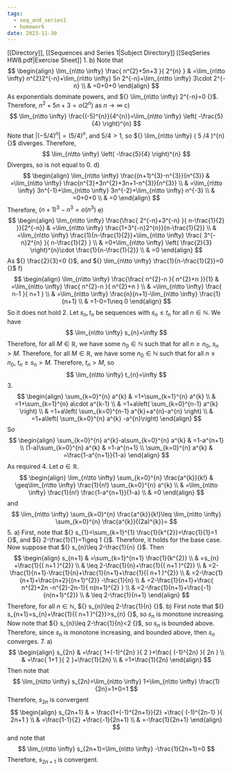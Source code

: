```yaml
---
tags:
  - seq_and_series1
  - homework
date: 2023-11-30
---
```

[[Directory]], [[Sequences and Series 1|Subject Directory]]
[[SeqSeries HW8.pdf|Exercise Sheet]]
1. 
b)
Note that
$$
\begin{align}
 \lim_{n\tto \infty} \frac{ n^{2}+5n+3 }{ 2^{n} } & =\lim_{n\tto \infty} n^{2}2^{-n}+\lim_{n\tto \infty} 5n 2^{-n}+\lim_{n\tto \infty} 3\cdot  2^{-n}   \\
 & =0+0+0
 \end{align}
$$
As exponentials dominate powers, and ${} \lim_{n\tto \infty} 2^{-n}=0 {}$. 
Therefore, ${} n^{2}+5n+3=o(2^{n}) {}$ as ${} n\to{}\infty {}$
c)
$$
\lim_{n\tto \infty} \frac{(-5)^{n}}{4^{n}}=\lim_{n\tto \infty} \left( -\frac{5}{4} \right)^{n}
$$
Note that ${} |(-5 /4)^{n}|=\left( 5 /4 \right)^{n} {}$, and ${} 5 /4 >1 {}$, so ${} \lim_{n\tto \infty} ( 5 /4 )^{n} {}$ diverges. Therefore,
$$
\lim_{n\tto \infty} \left( -\frac{5}{4} \right)^{n}
$$
Diverges, so is not equal to $0$.
d)
$$
\begin{align}
 \lim_{n\tto \infty} \frac{(n+1)^{3}-n^{3}}{n^{3}}  & =\lim_{n\tto \infty} \frac{n^{3}+3n^{2}+3n+1-n^{3}}{n^{3}}   \\
 & =\lim_{n\tto \infty} 3n^{-1}+\lim_{n\tto \infty} 3n^{-2}+\lim_{n\tto \infty} n^{-3} \\
 & =0+0+0 \\
 & =0
 \end{align}
$$
Therefore, ${} (n+1)^{3}-n^{3}=o(n^{3}) {}$
e)
$$
\begin{align}
 \lim_{n\tto \infty} \frac{\frac{ 2^{-n}+3^{-n} }{ n-\frac{1}{2} }}{2^{-n}}  & =\lim_{n\tto \infty} \frac{1+3^{-n}2^{n}}{n-\frac{1}{2}}  \\
 & =\lim_{n\tto \infty} \frac{1}{n-\frac{1}{2}}+\lim_{n\tto \infty} \frac{ 3^{-n}2^{n} }{ n-\frac{1}{2} }  \\
 & =0+\lim_{n\tto \infty} \left(  \frac{2}{3}  \right)^{n}\cdot \frac{1}{n-\frac{1}{2}} \\
 & =0
 \end{align} 
$$
As ${} \frac{2}{3}<0 {}$, and ${} \lim_{n\tto \infty} \frac{1}{n-\frac{1}{2}}=0 {}$
f)
$$
\begin{align}
 \lim_{n\tto \infty} \frac{\frac{ n^{2}-n }{ n^{2}+n }}{1}  & =\lim_{n\tto \infty} \frac{ n^{2}-n }{ n^{2}+n }  \\
 & =\lim_{n\tto \infty} \frac{ n-1 }{ n+1 } \\
 & =\lim_{n\tto \infty} \frac{n}{n+1}-\lim_{n\tto \infty} \frac{1}{n+1} \\
 & =1-0=1\neq 0
 \end{align} 
$$
So it does not hold
2. 
Let ${} s_{n},\, t_{n} {}$ be sequences with ${} s_{n}\leq t_{n} {}$ for all ${} n \in \mathbb{N} {}$. We have
$$
\lim_{n\tto \infty} s_{n}=\infty
$$
Therefore, for all $M \in \mathbb{R} {}$, we have some ${} n_{0} \in \mathbb{N} {}$ such that for all ${} n\geq n_{0} {}$, ${} s_{n}>M {}$. Therefore, for all ${} M \in \mathbb{R} {}$, we have some ${} n_{0} \in \mathbb{N} {}$ such that for all $n\geq n_{0}$, ${} t_{n}\geq s_{n}>M {}$. Therefore, $t_{n}>M$, so 
$$
\lim_{n\tto \infty} t_{n}=\infty
$$
3. 
$$
\begin{align}
 \sum_{k=0}^{n} a^{k} & =1+\sum_{k=1}^{n} a^{k}   \\
 & =1+\sum_{k=1}^{n} a\cdot a^{k-1} \\
 & =1+a\left( \sum_{k=0}^{n-1} a^{k} \right) \\
 & =1+a\left( \sum_{k=0}^{n-1} a^{k}+a^{n}-a^{n} \right) \\
 & =1+a\left( \sum_{k=0}^{n} a^{k} -a^{n}\right)
 \end{align}
$$
So
$$
\begin{align}
 \sum_{k=0}^{n} a^{k}-a\sum_{k=0}^{n} a^{k} & =1-a^{n+1}   \\
 (1-a)\sum_{k=0}^{n} a^{k} & =1-a^{n+1} \\
\sum_{k=0}^{n} a^{k} & =\frac{1-a^{n+1}}{1-a} 
 \end{align}
$$
As required
4. 
Let ${} a \in \mathbb{R} {}$. 
$$
\begin{align}
 \lim_{n\tto \infty} \sum_{k=0}^{n} \frac{a^{k}}{k!} & \geq\lim_{n\tto \infty} \frac{1}{n!} \sum_{k=0}^{n} a^{k}   \\
 & =\lim_{n\tto \infty} \frac{1}{n!} \frac{1-a^{n+1}}{1-a}  \\
 & =0
 \end{align}
$$
and
$$
\lim_{n\tto \infty} \sum_{k=0}^{n} \frac{a^{k}}{k!}\leq \lim_{n\tto \infty} \sum_{k=0}^{n} \frac{a^{k}}{(2a)^{k}}=
$$
5. 
a) 
First, note that ${} s_{1}=\sum_{k=1}^{1} \frac{1}{k^{2}}=\frac{1}{1}=1 {}$, and ${} 2-\frac{1}{1}=1\geq 1 {}$. Therefore, it holds for the base case. Now suppose that ${} s_{n}\leq 2-\frac{1}{n} {}$. Then 
$$
\begin{align}
 s_{n+1} & =\sum_{k=1}^{n+1} \frac{1}{k^{2}}   \\
 & =s_{n} +\frac{1}{( n+1 )^{2}} \\
 & \leq 2-\frac{1}{n}+\frac{1}{( n+1 )^{2}} \\
 & =2-\frac{1}{n+1}-\frac{1}{n}+\frac{1}{n+1}+\frac{1}{( n+1 )^{2}} \\
 & =2-\frac{1}{n+1}+\frac{n+2}{(n+1)^{2}} -\frac{1}{n} \\
 & =2-\frac{1}{n+1}+\frac{ n^{2}+2n -n^{2}-2n-1}{ n(n+1)^{2} } \\
 & =2-\frac{1}{n+1}+\frac{-1}{n(n+1)^{2}}  \\
 & \leq 2-\frac{1}{n+1}
 \end{align}
$$
Therefore, for all ${} n \in \mathbb{N} {}$, ${} s_{n}\leq 2-\frac{1}{n} {}$.
b)
First note that ${} s_{n+1}=s_{n}+\frac{1}{( n+1 )^{2}}>s_{n} {}$, so $s_{n} {}$ is monotone increasing. Now note that ${} s_{n}\leq 2-\frac{1}{n}<2 {}$, so $s_{n}$ is bounded above. Therefore, since ${} s_{n} {}$ is monotone increasing, and bounded above, then $s_{n}$ converges. 
7. 
a)
$$
\begin{align}
 s_{2n} & =\frac{ 1+(-1)^{2n} }{ 2 }+\frac{ (-1)^{2n} }{ 2n }   \\
 & =\frac{ 1+1 }{ 2 }+\frac{1}{2n} \\
 & =1+\frac{1}{2n}
 \end{align}
$$
Then note that 
$$
\lim_{n\tto \infty} s_{2n}=\lim_{n\tto \infty} 1+\lim_{n\tto \infty} \frac{1}{2n}=1+0=1
$$
Therefore, $s_{2n}$ is convergent
$$
\begin{align}
 s_{2n+1} & =  \frac{1+(-1)^{2n+1}}{2} +\frac{ (-1)^{2n-1} }{ 2n+1 } \\
 & =\frac{1-1}{2} +\frac{-1}{2n+1}  \\
 & =-\frac{1}{2n+1}
 \end{align}
$$
and note that
$$
\lim_{n\tto \infty} s_{2n+1}=\lim_{n\tto \infty} -\frac{1}{2n+1}=0
$$
Therefore, ${} s_{2n+1}$ is convergent.
